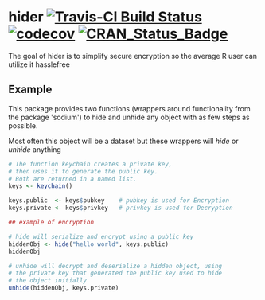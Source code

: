 # hider [![Travis-CI Build Status](https://travis-ci.org/bfatemi/hider.svg?branch=master)](https://travis-ci.org/bfatemi/hider) [![codecov](https://codecov.io/gh/bfatemi/hider/branch/master/graph/badge.svg?token=5Iuh0xYKFZ)](https://codecov.io/gh/bfatemi/hider) [![CRAN_Status_Badge](http://www.r-pkg.org/badges/version/hider)](https://cran.r-project.org/package=hider)

The goal of hider is to simplify secure encryption so the average R user can utilize it hasslefree

## Example 

This package provides two functions (wrappers around functionality from the package 'sodium') to hide and unhide any object with as few steps as possible.

Most often this object will be a dataset but these wrappers will *hide* or *unhide* anything

```R
# The function keychain creates a private key,
# then uses it to generate the public key.
# Both are returned in a named list.
keys <- keychain()

keys.public  <- keys$pubkey    # pubkey is used for Encryption
keys.private <- keys$privkey   # privkey is used for Decryption

## example of encryption

# hide will serialize and encrypt using a public key
hiddenObj <- hide("hello world", keys.public)
hiddenObj

# unhide will decrypt and deserialize a hidden object, using 
# the private key that generated the public key used to hide 
# the object initially
unhide(hiddenObj, keys.private)

```
